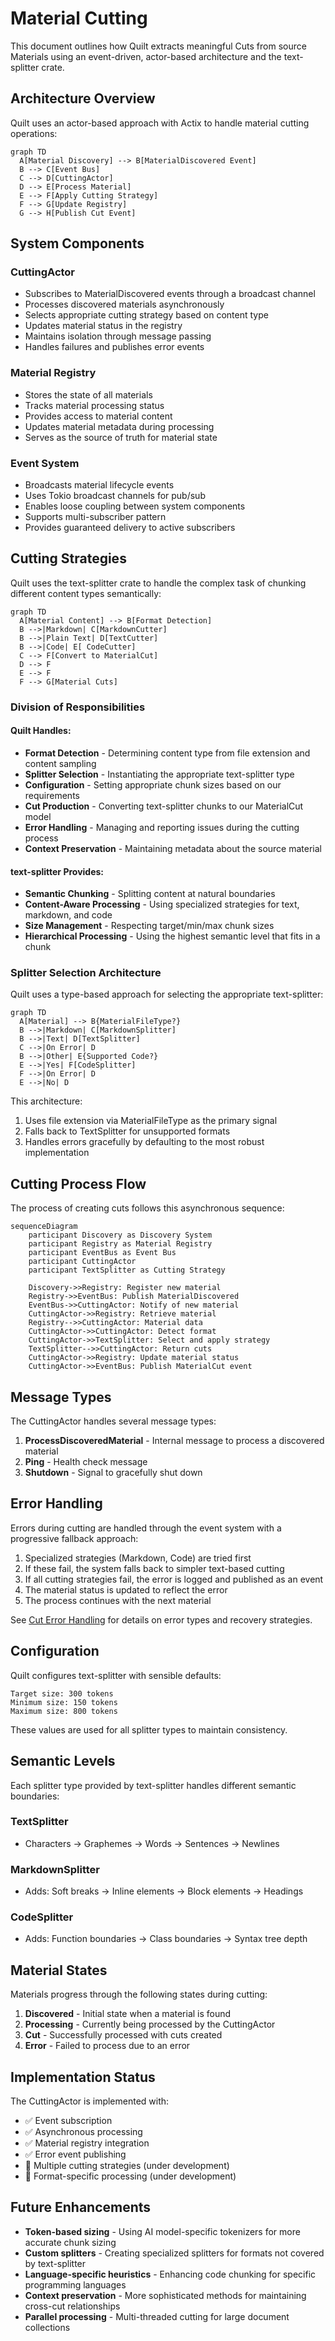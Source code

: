 # Material Cutting

This document outlines how Quilt extracts meaningful Cuts from source Materials using an event-driven, actor-based architecture and the text-splitter crate.

## Architecture Overview

Quilt uses an actor-based approach with Actix to handle material cutting operations:

```mermaid
graph TD
  A[Material Discovery] --> B[MaterialDiscovered Event]
  B --> C[Event Bus]
  C --> D[CuttingActor]
  D --> E[Process Material]
  E --> F[Apply Cutting Strategy]
  F --> G[Update Registry]
  G --> H[Publish Cut Event]
```

## System Components

### CuttingActor

- Subscribes to MaterialDiscovered events through a broadcast channel
- Processes discovered materials asynchronously
- Selects appropriate cutting strategy based on content type
- Updates material status in the registry
- Maintains isolation through message passing
- Handles failures and publishes error events

### Material Registry

- Stores the state of all materials
- Tracks material processing status
- Provides access to material content
- Updates material metadata during processing
- Serves as the source of truth for material state

### Event System

- Broadcasts material lifecycle events
- Uses Tokio broadcast channels for pub/sub
- Enables loose coupling between system components
- Supports multi-subscriber pattern
- Provides guaranteed delivery to active subscribers

## Cutting Strategies

Quilt uses the text-splitter crate to handle the complex task of chunking different content types semantically:

```mermaid
graph TD
  A[Material Content] --> B[Format Detection]
  B -->|Markdown| C[MarkdownCutter]
  B -->|Plain Text| D[TextCutter]
  B -->|Code| E[ CodeCutter]
  C --> F[Convert to MaterialCut]
  D --> F
  E --> F
  F --> G[Material Cuts]
```

### Division of Responsibilities

#### Quilt Handles:

- **Format Detection** - Determining content type from file extension and content sampling
- **Splitter Selection** - Instantiating the appropriate text-splitter type
- **Configuration** - Setting appropriate chunk sizes based on our requirements
- **Cut Production** - Converting text-splitter chunks to our MaterialCut model
- **Error Handling** - Managing and reporting issues during the cutting process
- **Context Preservation** - Maintaining metadata about the source material

#### text-splitter Provides:

- **Semantic Chunking** - Splitting content at natural boundaries
- **Content-Aware Processing** - Using specialized strategies for text, markdown, and code
- **Size Management** - Respecting target/min/max chunk sizes
- **Hierarchical Processing** - Using the highest semantic level that fits in a chunk

### Splitter Selection Architecture

Quilt uses a type-based approach for selecting the appropriate text-splitter:

```mermaid
graph TD
  A[Material] --> B{MaterialFileType?}
  B -->|Markdown| C[MarkdownSplitter]
  B -->|Text| D[TextSplitter]
  C -->|On Error| D
  B -->|Other| E{Supported Code?}
  E -->|Yes| F[CodeSplitter]
  F -->|On Error| D
  E -->|No| D
```

This architecture:

1. Uses file extension via MaterialFileType as the primary signal
2. Falls back to TextSplitter for unsupported formats
3. Handles errors gracefully by defaulting to the most robust implementation

## Cutting Process Flow

The process of creating cuts follows this asynchronous sequence:

```mermaid
sequenceDiagram
    participant Discovery as Discovery System
    participant Registry as Material Registry
    participant EventBus as Event Bus
    participant CuttingActor
    participant TextSplitter as Cutting Strategy

    Discovery->>Registry: Register new material
    Registry->>EventBus: Publish MaterialDiscovered
    EventBus->>CuttingActor: Notify of new material
    CuttingActor->>Registry: Retrieve material
    Registry-->>CuttingActor: Material data
    CuttingActor->>CuttingActor: Detect format
    CuttingActor->>TextSplitter: Select and apply strategy
    TextSplitter-->>CuttingActor: Return cuts
    CuttingActor->>Registry: Update material status
    CuttingActor->>EventBus: Publish MaterialCut event
```

## Message Types

The CuttingActor handles several message types:

1. **ProcessDiscoveredMaterial** - Internal message to process a discovered material
2. **Ping** - Health check message
3. **Shutdown** - Signal to gracefully shut down

## Error Handling

Errors during cutting are handled through the event system with a progressive fallback approach:

1. Specialized strategies (Markdown, Code) are tried first
2. If these fail, the system falls back to simpler text-based cutting
3. If all cutting strategies fail, the error is logged and published as an event
4. The material status is updated to reflect the error
5. The process continues with the next material

See [Cut Error Handling](./cut-errors.md) for details on error types and recovery strategies.

## Configuration

Quilt configures text-splitter with sensible defaults:

```
Target size: 300 tokens
Minimum size: 150 tokens
Maximum size: 800 tokens
```

These values are used for all splitter types to maintain consistency.

## Semantic Levels

Each splitter type provided by text-splitter handles different semantic boundaries:

### TextSplitter

- Characters → Graphemes → Words → Sentences → Newlines

### MarkdownSplitter

- Adds: Soft breaks → Inline elements → Block elements → Headings

### CodeSplitter

- Adds: Function boundaries → Class boundaries → Syntax tree depth

## Material States

Materials progress through the following states during cutting:

1. **Discovered** - Initial state when a material is found
2. **Processing** - Currently being processed by the CuttingActor
3. **Cut** - Successfully processed with cuts created
4. **Error** - Failed to process due to an error

## Implementation Status

The CuttingActor is implemented with:

- ✅ Event subscription
- ✅ Asynchronous processing
- ✅ Material registry integration
- ✅ Error event publishing
- 🔄 Multiple cutting strategies (under development)
- 🔄 Format-specific processing (under development)

## Future Enhancements

- **Token-based sizing** - Using AI model-specific tokenizers for more accurate chunk sizing
- **Custom splitters** - Creating specialized splitters for formats not covered by text-splitter
- **Language-specific heuristics** - Enhancing code chunking for specific programming languages
- **Context preservation** - More sophisticated methods for maintaining cross-cut relationships
- **Parallel processing** - Multi-threaded cutting for large document collections
